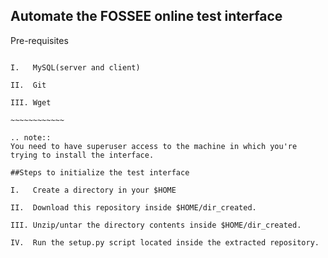 Automate the FOSSEE online test interface
-----------------------------------------

Pre-requisites
~~~~~~~~~~~~~

I.   MySQL(server and client)

II.  Git

III. Wget

~~~~~~~~~~~~

.. note::
You need to have superuser access to the machine in which you're trying to install the interface.
  
##Steps to initialize the test interface

I.   Create a directory in your $HOME

II.  Download this repository inside $HOME/dir_created.

III. Unzip/untar the directory contents inside $HOME/dir_created.

IV.  Run the setup.py script located inside the extracted repository.



